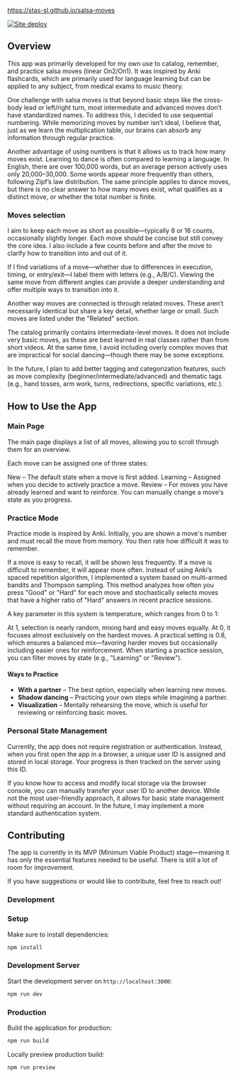 https://stas-sl.github.io/salsa-moves

[![Site deploy](https://github.com/stas-sl/salsa-moves/actions/workflows/nuxtjs.yml/badge.svg)](https://github.com/stas-sl/salsa-moves/actions/workflows/nuxtjs.yml)

## Overview

This app was primarily developed for my own use to catalog, remember, and practice salsa moves (linear On2/On1). It was inspired by Anki flashcards, which are primarily used for language learning but can be applied to any subject, from medical exams to music theory.

One challenge with salsa moves is that beyond basic steps like the cross-body lead or left/right turn, most intermediate and advanced moves don’t have standardized names. To address this, I decided to use sequential numbering. While memorizing moves by number isn’t ideal, I believe that, just as we learn the multiplication table, our brains can absorb any information through regular practice.

Another advantage of using numbers is that it allows us to track how many moves exist. Learning to dance is often compared to learning a language. In English, there are over 100,000 words, but an average person actively uses only 20,000–30,000. Some words appear more frequently than others, following Zipf’s law distribution. The same principle applies to dance moves, but there is no clear answer to how many moves exist, what qualifies as a distinct move, or whether the total number is finite.

### Moves selection
I aim to keep each move as short as possible—typically 8 or 16 counts, occasionally slightly longer. Each move should be concise but still convey the core idea. I also include a few counts before and after the move to clarify how to transition into and out of it.

If I find variations of a move—whether due to differences in execution, timing, or entry/exit—I label them with letters (e.g., A/B/C). Viewing the same move from different angles can provide a deeper understanding and offer multiple ways to transition into it.

Another way moves are connected is through related moves. These aren’t necessarily identical but share a key detail, whether large or small. Such moves are listed under the "Related" section.

The catalog primarily contains intermediate-level moves. It does not include very basic moves, as these are best learned in real classes rather than from short videos. At the same time, I avoid including overly complex moves that are impractical for social dancing—though there may be some exceptions.

In the future, I plan to add better tagging and categorization features, such as move complexity (beginner/intermediate/advanced) and thematic tags (e.g., hand tosses, arm work, turns, redirections, specific variations, etc.).

## How to Use the App
### Main Page
The main page displays a list of all moves, allowing you to scroll through them for an overview.

Each move can be assigned one of three states:

New – The default state when a move is first added.
Learning – Assigned when you decide to actively practice a move.
Review – For moves you have already learned and want to reinforce.
You can manually change a move's state as you progress.

### Practice Mode
Practice mode is inspired by Anki. Initially, you are shown a move's number and must recall the move from memory. You then rate how difficult it was to remember.

If a move is easy to recall, it will be shown less frequently.
If a move is difficult to remember, it will appear more often.
Instead of using Anki’s spaced repetition algorithm, I implemented a system based on multi-armed bandits and Thompson sampling. This method analyzes how often you press "Good" or "Hard" for each move and stochastically selects moves that have a higher ratio of "Hard" answers in recent practice sessions.

A key parameter in this system is temperature, which ranges from 0 to 1:

At 1, selection is nearly random, mixing hard and easy moves equally.
At 0, it focuses almost exclusively on the hardest moves.
A practical setting is 0.8, which ensures a balanced mix—favoring harder moves but occasionally including easier ones for reinforcement.
When starting a practice session, you can filter moves by state (e.g., "Learning" or "Review").

#### Ways to Practice
- **With a partner** – The best option, especially when learning new moves.
- **Shadow dancing** – Practicing your own steps while imagining a partner.
- **Visualization** – Mentally rehearsing the move, which is useful for reviewing or reinforcing basic moves.
  
### Personal State Management
Currently, the app does not require registration or authentication. Instead, when you first open the app in a browser, a unique user ID is assigned and stored in local storage. Your progress is then tracked on the server using this ID.

If you know how to access and modify local storage via the browser console, you can manually transfer your user ID to another device. While not the most user-friendly approach, it allows for basic state management without requiring an account. In the future, I may implement a more standard authentication system.

## Contributing
The app is currently in its MVP (Minimum Viable Product) stage—meaning it has only the essential features needed to be useful. There is still a lot of room for improvement.

If you have suggestions or would like to contribute, feel free to reach out!

### Development

### Setup

Make sure to install dependencies:

```bash
npm install
```

### Development Server

Start the development server on `http://localhost:3000`:

```bash
npm run dev
```

### Production

Build the application for production:

```bash
npm run build
```

Locally preview production build:

```bash
npm run preview
```
